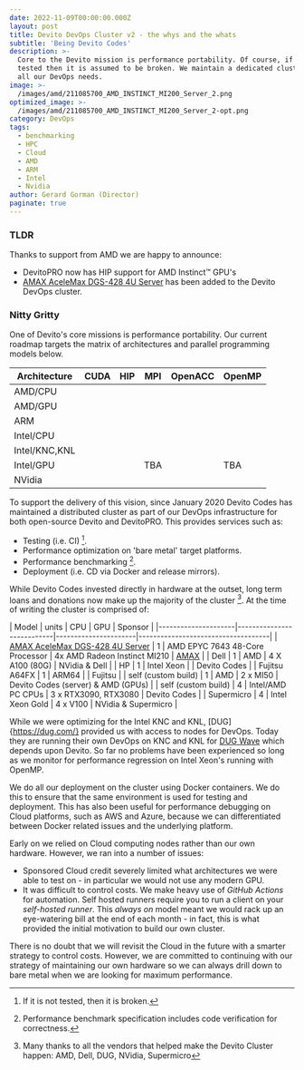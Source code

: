 ```yaml
---
date: 2022-11-09T00:00:00.000Z
layout: post
title: Devito DevOps Cluster v2 - the whys and the whats
subtitle: 'Being Devito Codes'
description: >-
  Core to the Devito mission is performance portability. Of course, if it is not
  tested then it is assumed to be broken. We maintain a dedicated cluster for
  all our DevOps needs.
image: >-
  /images/amd/211085700_AMD_INSTINCT_MI200_Server_2.png
optimized_image: >-
  /images/amd/211085700_AMD_INSTINCT_MI200_Server_2-opt.png
category: DevOps
tags:
  - benchmarking
  - HPC
  - Cloud
  - AMD
  - ARM
  - Intel
  - Nvidia
author: Gerard Gorman (Director)
paginate: true
---
```


### TLDR
Thanks to support from AMD we are happy to announce:

* DevitoPRO now has HIP support for AMD Instinct™ GPU's
* [AMAX AceleMax DGS-428 4U Server](https://www.amax.com/ai-optimized-solutions/acelemax-dgs-428as/) has been added to the Devito DevOps cluster.

### Nitty Gritty

One of Devito's core missions is performance portability. Our current roadmap
targets the matrix of architectures and parallel programming models below.

| Architecture  | CUDA     | HIP             | MPI        | OpenACC    | OpenMP     |
|---------------|----------|-----------------|------------|------------|------------|
| AMD/CPU       |          |                 | <i class="fas fa-check text-xl"></i> |            | <i class="fas fa-check text-xl"></i> |
| AMD/GPU       |          | <i class="fas fa-check text-xl"></i> | <i class="fas fa-check text-xl"></i> | | <i class="fas fa-check text-xl"></i> |
| ARM           |          |                 | <i class="fas fa-check text-xl"></i> | | <i class="fas fa-check text-xl"></i> |
| Intel/CPU     |          |                 | <i class="fas fa-check text-xl"></i> | | <i class="fas fa-check text-xl"></i> |
| Intel/KNC,KNL |          |                 | <i class="fas fa-check text-xl"></i> | | <i class="fas fa-check text-xl"></i> |
| Intel/GPU     |          |                 | TBA        |            | TBA        |
| NVidia        | <i class="fas fa-check text-xl"></i> | | <i class="fas fa-check text-xl"></i> | <i class="fas fa-check text-xl"></i> | <i class="fas fa-check text-xl"></i> |

To support the delivery of this vision, since January 2020 Devito Codes has
maintained a distributed cluster as part of our DevOps infrastructure for both
open-source Devito and DevitoPRO. This provides services such as:

* Testing (i.e. CI) [^1].
* Performance optimization on 'bare metal' target platforms.
* Performance benchmarking [^2].
* Deployment (i.e. CD via Docker and release mirrors).

While Devito Codes invested directly in hardware at the outset, long term loans
and donations now make up the majority of the cluster [^3]. At the time of
writing the cluster is comprised of:

| Model            | units | CPU               | GPU                  | Sponsor                            |
|---------------------|---------------------------|----------------------|------------------------------------|
| [AMAX AceleMax DGS-428 4U Server](https://www.amax.com/ai-optimized-solutions/acelemax-dgs-428as/) | 1 | AMD EPYC 7643 48-Core Processor | 4x AMD Radeon Instinct MI210 | [AMAX](https://www.amax.com/) |
| Dell                | 1     | AMD               | 4 X A100 (80G)       | NVidia & Dell                      |
| HP                  | 1     | Intel Xeon        |                      | Devito Codes                       |
| Fujitsu A64FX       | 1     | ARM64             |                      | Fujitsu                            |
| self (custom build) | 1     | AMD               | 2 x MI50             | Devito Codes (server) & AMD (GPUs) |
| self (custom build) | 4     | Intel/AMD PC CPUs | 3 x RTX3090, RTX3080 | Devito Codes                       |
| Supermicro          | 4     | Intel Xeon Gold   | 4 x V100             | NVidia & Supermicro                |


While we were optimizing for the Intel KNC and KNL, [DUG]{https://dug.com/}
provided us with access to nodes for DevOps. Today they are running their own
DevOps on KNC and KNL for [DUG
Wave](https://dug.com/geoscience-services/full-waveform-inversion-fwi/) which
depends upon Devito. So far no problems have been experienced so long as we
monitor for performance regression on Intel Xeon's running with OpenMP.

We do all our deployment on the cluster using Docker containers. We do this to
ensure that the same environment is used for testing and deployment. This has
also been useful for performance debugging on Cloud platforms, such as AWS and
Azure, because we can differentiated between Docker related issues and the
underlying platform.

Early on we relied on Cloud computing nodes rather than our own hardware. However, we ran into a number of issues:

* Sponsored Cloud credit severely limited what architectures we were able to test on - in particular we would not use any modern GPU.
* It was difficult to control costs. We make heavy use of _GitHub Actions_ for automation. Self hosted runners require you to run a client on your _self-hosted runner_. This _always on_ model meant we would rack up an eye-watering bill at the end of each month - in fact, this is what provided the initial motivation to build our own cluster.

There is no doubt that we will revisit the Cloud in the future with a smarter
strategy to control costs. However, we are committed to continuing with our
strategy of maintaining our own hardware so we can always drill down to bare
metal when we are looking for maximum performance.

[^1]: If it is not tested, then it is broken. 

[^2]: Performance benchmark specification includes code verification for correctness.

[^3]: Many thanks to all the vendors that helped make the Devito Cluster happen: AMD, Dell, DUG, NVidia, Supermicro